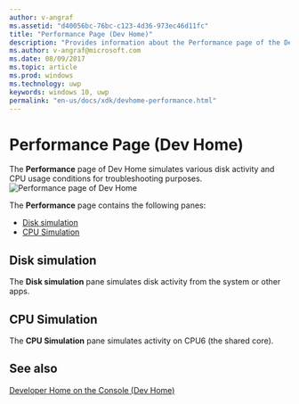 ```yaml
---
author: v-angraf
ms.assetid: "d40056bc-76bc-c123-4d36-973ec46d11fc"
title: "Performance Page (Dev Home)"
description: "Provides information about the Performance page of the Dev Home app for Xbox One."
ms.author: v-angraf@microsoft.com
ms.date: 08/09/2017
ms.topic: article
ms.prod: windows
ms.technology: uwp
keywords: windows 10, uwp
permalink: "en-us/docs/xdk/devhome-performance.html"
---
```



# Performance Page (Dev Home)
   
  
The **Performance** page of Dev Home simulates various disk activity and CPU usage conditions for troubleshooting purposes.   
 ![Performance page of Dev Home](images/devhome_performance.png)   
  
The **Performance** page contains the following panes:   
 
   *  [Disk simulation](#ID4EEB)  
   *  [CPU Simulation](#ID4EOB)  

 
<a id="ID4EEB"></a>

   

## Disk simulation  
   
  
The **Disk simulation** pane simulates disk activity from the system or other apps.   
  
<a id="ID4EOB"></a>

   

## CPU Simulation  
   
  
The **CPU Simulation** pane simulates activity on CPU6 (the shared core).   
  
<a id="ID4EYB"></a>

   

## See also  
 [Developer Home on the Console (Dev Home)](dev-home.md)

  